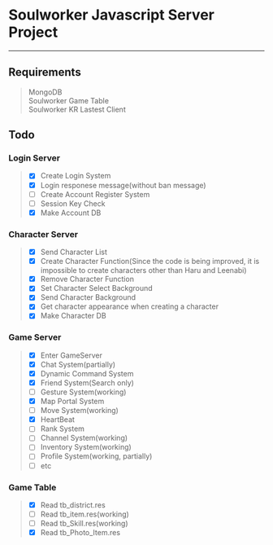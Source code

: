 # Soulworker Javascript Server Project

---

## Requirements

> MongoDB  
> Soulworker Game Table  
> Soulworker KR Lastest Client

## Todo

### Login Server

> - [x] Create Login System
> - [x] Login responese message(without ban message)
> - [ ] Create Account Register System
> - [ ] Session Key Check
> - [x] Make Account DB

### Character Server

> - [x] Send Character List
> - [x] Create Character Function(Since the code is being improved, it is impossible to create characters other than Haru and Leenabi)
> - [x] Remove Character Function
> - [x] Set Character Select Background
> - [x] Send Character Background
> - [x] Get character appearance when creating a character
> - [x] Make Character DB

### Game Server

> - [x] Enter GameServer
> - [x] Chat System(partially)
> - [x] Dynamic Command System
> - [x] Friend System(Search only)
> - [ ] Gesture System(working)
> - [x] Map Portal System
> - [ ] Move System(working)
> - [x] HeartBeat
> - [ ] Rank System
> - [ ] Channel System(working)
> - [ ] Inventory System(working)
> - [ ] Profile System(working, partially)
> - [ ] etc

### Game Table

> - [x] Read tb_district.res
> - [ ] Read tb_item.res(working)
> - [ ] Read tb_Skill.res(working)
> - [x] Read tb_Photo_Item.res
